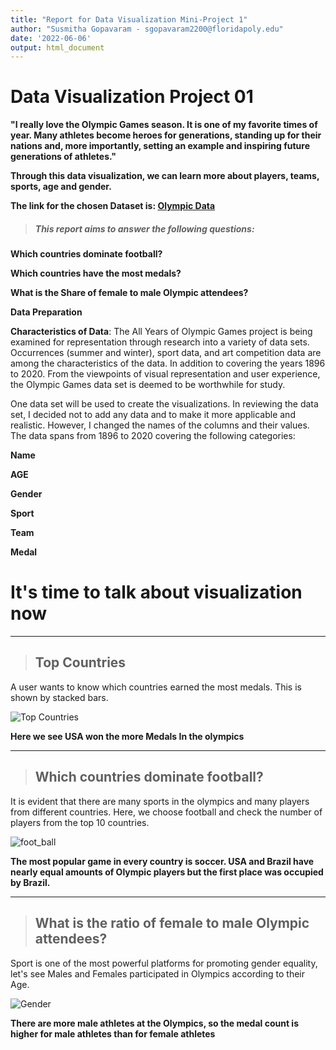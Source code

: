 ```yaml
---
title: "Report for Data Visualization Mini-Project 1"
author: "Susmitha Gopavaram - sgopavaram2200@floridapoly.edu"
date: '2022-06-06'
output: html_document
---
```


# Data Visualization Project 01

**"I really love the Olympic Games season. It is one of my favorite times of year. Many athletes become heroes for generations, standing up for their nations and, more importantly, setting an example and inspiring future generations of athletes."**

**Through this data visualization, we can learn more about players, teams, sports, age and gender.**

**The link for the chosen Dataset is:
[Olympic Data ](https://github.com/susmithareddy-1996/dataviz_final_project/blob/main/data/Olympic%20Dataset.csv)**

> ##### **This report aims to answer the following questions**:

**Which countries dominate football?**

**Which countries have the most medals?** 

**What is the Share of female to male Olympic attendees?**

**Data Preparation**

**Characteristics of Data**: The All Years of Olympic Games project is being examined for representation through research into a variety of data sets. Occurrences (summer and winter), sport data, and art competition data are among the characteristics of the data. In addition to covering the years 1896 to 2020. From the viewpoints of visual representation and user experience, the Olympic Games data set is deemed to be worthwhile for study.

One data set will be used to create the visualizations. In reviewing the data set, I decided not to add any data and to make it more applicable and realistic. However, I changed the names of the columns and their values. The data spans from 1896 to 2020 covering the following categories:

**Name**

**AGE**

**Gender**

**Sport**

**Team**

**Medal**

# It's time to talk about visualization now

------------------------

>## **Top Countries**

A user wants to know which countries earned the most medals. This is shown by stacked bars. 

![Top Countries](https://github.com/susmithareddy-1996/dataviz_final_project/blob/main/figures/top%2010%20countries.jpg)

**Here we see USA won the more Medals In the olympics**

--------------------------------------------

> ## **Which countries dominate football?** 

It is evident that there are many sports in the olympics and many players from different countries. Here, we choose football and check the number of players from the top 10 countries.

![foot_ball](https://github.com/susmithareddy-1996/dataviz_final_project/blob/main/figures/football.jpg)

**The most popular game in every country is soccer. USA and Brazil have nearly equal amounts of Olympic players but the first place was occupied by Brazil.**

----------------------------------------

> ## **What is the ratio of female to male Olympic attendees?**

Sport is one of the most powerful platforms for promoting gender equality, let's see Males and Females participated in Olympics according to their Age.

![Gender](https://github.com/susmithareddy-1996/dataviz_final_project/blob/main/figures/Share.jpg)

**There are more male athletes at the Olympics, so the medal count is higher for male athletes than for female athletes**

